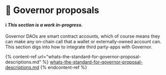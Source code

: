 # 📝 Governor proposals

#### ℹ️ _This section is a work in-progress._

Governor DAOs are smart contract accounts, which of course means they can make any on-chain call that a wallet or externally-owned account can. This section digs into how to integrate third party-apps with Governor.

{% content-ref url="whats-the-standard-for-governor-proposal-descriptions.md" %}
[whats-the-standard-for-governor-proposal-descriptions.md](whats-the-standard-for-governor-proposal-descriptions.md)
{% endcontent-ref %}
